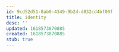 ```yaml
---
id: 9cd52d51-8ab0-4349-9b2d-d832cd4bf00f
title: identity
desc: ''
updated: 1618573870885
created: 1618573870885
stub: true
---
```


